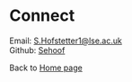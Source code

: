 # Connect

Email: [S.Hofstetter1@lse.ac.uk](mailto:S.Hofstetter1@lse.ac.uk)<br/>
Github: [Sehoof](https://github.com/sehoof)



Back to [Home page](/README.md)
